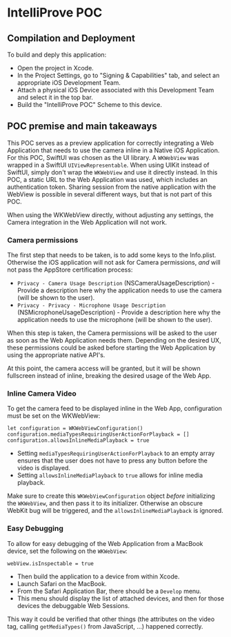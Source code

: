 # IntelliProve POC

## Compilation and Deployment

To build and deply this application: 

* Open the project in Xcode.
* In the Project Settings, go to "Signing & Capabilities" tab, and select an appropriate iOS Development Team.
* Attach a physical iOS Device associated with this Development Team and select it in the top bar.
* Build the "IntelliProve POC" Scheme to this device.

## POC premise and main takeaways

This POC serves as a preview application for correctly integrating a Web Application that needs to use the camera inline in a Native iOS Application.
For this POC, SwiftUI was chosen as the UI library. A `WKWebView` was wrapped in a SwiftUI `UIViewRepresentable`.
When using UIKit instead of SwiftUI, simply don't wrap the `WKWebView` and use it directly instead.
In this POC, a static URL to the Web Application was used, which includes an authentication token.
Sharing session from the native application with the WebView is possible in several different ways, but that is not part of this POC. 

When using the WKWebView directly, without adjusting any settings, the Camera integration in the Web Application will not work.


### Camera permissions

The first step that needs to be taken, is to add some keys to the Info.plist. Otherwise the iOS application will not ask for Camera permissions, *and* will not pass the AppStore certification process:

* `Privacy - Camera Usage Description` (NSCameraUsageDescription) - Provide a description here why the application needs to use the camera (will be shown to the user).
* `Privacy - Privacy - Microphone Usage Description` (NSMicrophoneUsageDescription) - Provide a description here why the application needs to use the microphone (will be shown to the user).

When this step is taken, the Camera permissions will be asked to the user as soon as the Web Application needs them.
Depending on the desired UX, these permissions could be asked before starting the Web Application by using the appropriate native API's.

At this point, the camera access will be granted, but it will be shown fullscreen instead of inline, breaking the desired usage of the Web App.


### Inline Camera Video

To get the camera feed to be displayed inline in the Web App, configuration must be set on the WKWebView:

```
let configuration = WKWebViewConfiguration()
configuration.mediaTypesRequiringUserActionForPlayback = []
configuration.allowsInlineMediaPlayback = true
```

* Setting `mediaTypesRequiringUserActionForPlayback` to an empty array ensures that the user does not have to press any button before the video is displayed.
* Setting `allowsInlineMediaPlayback` to `true` allows for inline media playback.

Make sure to create this `WKWebViewConfiguration` object *before* initializing the `WKWebView`, and then pass it to its initializer.
Otherwise an obscure WebKit bug will be triggered, and the `allowsInlineMediaPlayback` is ignored.


### Easy Debugging

To allow for easy debugging of the Web Application from a MacBook device, set the following on the `WKWebView`:

```
webView.isInspectable = true
```

* Then build the application to a device from within Xcode.
* Launch Safari on the MacBook.
* From the Safari Application Bar, there should be a `Develop` menu.
* This menu should display the list of attached devices, and then for those devices the debuggable Web Sessions.

This way it could be verified that other things (the attributes on the video tag, calling `getMediaTypes()` from JavaScript, ...) happened correctly.
